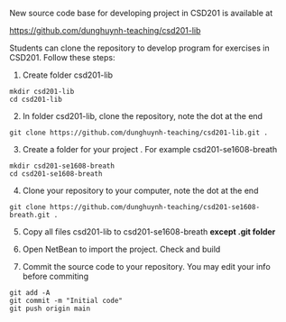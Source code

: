 New source code base for developing project in CSD201 is available at

https://github.com/dunghuynh-teaching/csd201-lib

Students can clone the repository to develop program for exercises in CSD201. Follow these steps:

1. Create folder csd201-lib
```
mkdir csd201-lib
cd csd201-lib
```

2. In folder csd201-lib,  clone the repository, note the dot at the end
```
git clone https://github.com/dunghuynh-teaching/csd201-lib.git .
```

3. Create a folder for your project . For example csd201-se1608-breath
```
mkdir csd201-se1608-breath
cd csd201-se1608-breath
```

4. Clone your repository to your computer, note the dot at the end
```
git clone https://github.com/dunghuynh-teaching/csd201-se1608-breath.git .
```

5. Copy all files csd201-lib to csd201-se1608-breath **except .git folder** 


6. Open NetBean to import the project. Check and build 

7. Commit the source code to your repository. You may edit your info before commiting
```
git add -A 
git commit -m "Initial code"
git push origin main
```


